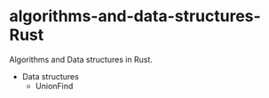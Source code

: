 # algorithms-and-data-structures-Rust

Algorithms and Data structures in Rust.

- Data structures
    - UnionFind